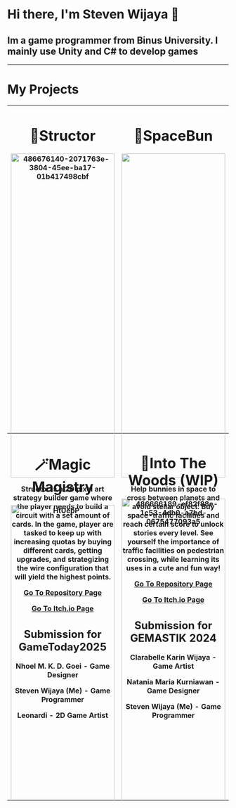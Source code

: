 # Hi there, I'm Steven Wijaya 👋
## Im a game programmer from Binus University. I mainly use Unity and C# to develop games
---
# My Projects
  <table width="100%">
    <tr>
      <th width="50%" height="400" valign="top"><h1>🔋Structor</h1>
        <img width="100%" alt="486676140-2071763e-3804-45ee-ba17-01b417498cbf" src="https://github.com/user-attachments/assets/fcb0ed33-0f21-46b0-9393-03291668775b" />
        <p>Structor is a 2D pixel art strategy builder game where the player needs to build a circuit with a set amount of cards. In the game, player are tasked to keep up with increasing quotas by buying different cards, getting upgrades, and strategizing the wire configuration that will yield the highest points.</p>
        <p><a href="https://github.com/Steven111105/Structor">Go To Repository Page</a></p>
        <p><a href="https://steven111105.itch.io/structor">Go To Itch.io Page</a></p>
        <h2>Submission for GameToday2025</h2>
        <p>Nhoel M. K. D. Goei - Game Designer</p>
        <p>Steven Wijaya (Me) - Game Programmer</p>
        <p>Leonardi - 2D Game Artist</p>
      </th>
      <th width="50%" height="400" valign="top"><h1>🐇SpaceBun</h1>
        <img width="100%" src="https://github.com/user-attachments/assets/2e90a9ae-c402-4e76-bff2-978c7eea2512" />
        <p>Help bunnies in space to cross between planets and avoid stellar object. Buy space-traffic facilities and reach certain score to unlock stories every level. See yourself the importance of traffic facilities on pedestrian crossing, while learning its uses in a cute and fun way!</p>
        <p><a href="https://github.com/Steven111105/Spacebun">Go To Repository Page</a></p>
        <p><a href="https://steven111105.itch.io/spacebun">Go To Itch.io Page</a></p>
        <h2>Submission for GEMASTIK 2024</h2>
        <p>Clarabelle Karin Wijaya - Game Artist</p>
        <p>Natania Maria Kurniawan - Game Designer</p>
        <p>Steven Wijaya (Me) - Game Programmer</p>
      </th>
    </tr>
    <tr>
      <th width="50%" height="400" valign="top"><h1>🪄Magic Magistry</h1>
        <img width="100%" alt="HtUebP" src="https://github.com/user-attachments/assets/af32106d-38c3-415a-9b44-81e0c9be9213" />
        <p>Magic Magistry is a spellcasting survival game. Combine different spell components to fight off the horde of enemies and survive for as long as you can</p>
        <p><a href="https://github.com/Steven111105/MagicMagistry">Go To Repository Page</a></p>
        <p><a href="https://steven111105.itch.io/magic-magistry">Go To Itch.io Page</a></p>
        <h2>Created for Game Programming Class</h2>
        <p>Steven Wijaya (Me) - Game Programmer</p>
        <p>Art and Sound assets are credited in the itch & repository page</p>
      </th>
      <th width="50%" height="400" valign="top"><h1>🌲Into The Woods (WIP)</h1>
        <img width="100%" alt="486666189-ef82f88e-1c53-4db0-a7bd-0675477093a5" src="https://github.com/user-attachments/assets/6a0d4630-c2c0-4fbd-90ad-6f82fb9bd871" />
        <p>Into the Woods is a turn-based card game where the core mechanic allows player to merge cards based on Bloom's Taxonomy framework. It tells the story of children trapped inside the woods surrounded by hostile creatures that prevents them from escaping. Get better skills and/or strengthen their old ones, find allies and trinkets and escape the woods!</p>
        <p><a href="https://github.com/Steven111105/IntoTheWoods/">Go To Repository Page</a></p>
        <p><a href="">Go To Itch.io Page</a></p>
        <h2>Created By</h2>
        <p>Clarabelle Karin Wijaya - Game Artist</p>
        <p>Natania Maria Kurniawan - Game Designer</p>
        <p>Steven Wijaya (Me) - Game Programmer</p>
      </th>
    </tr>
  </table>
